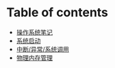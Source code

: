 # Table of contents

* [操作系统笔记](README.md)
* [系统启动](xi-tong-qi-dong.md)
* [中断/异常/系统调用](zhong-duan-yi-chang-xi-tong-tiao-yong.md)
* [物理内存管理](wu-li-nei-cun-guan-li.md)

